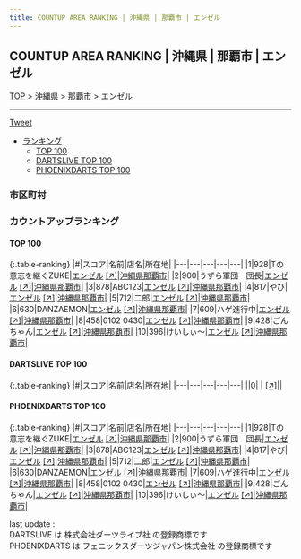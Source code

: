 ```yaml
---
title: COUNTUP AREA RANKING | 沖縄県 | 那覇市 | エンゼル
---
```

## COUNTUP AREA RANKING | 沖縄県 | 那覇市 | エンゼル

[TOP](/darts/rank/) > [沖縄県](/darts/rank/沖縄県/) > [那覇市](/darts/rank/沖縄県/那覇市/) > エンゼル

___

<a href="https://twitter.com/share?ref_src=twsrc%5Etfw" data-text="COUNTUP AREA RANKING | 沖縄県那覇市エンゼル" class="twitter-share-button" data-hashtags="DARTSLIVE,PHOENIXDARTS,darts,ダーツ" data-show-count="false">Tweet</a>

* [ランキング](#カウントアップランキング)
    * [TOP 100](#top-100)
    * [DARTSLIVE TOP 100](#dartslive-top-100)
    * [PHOENIXDARTS TOP 100](#phoenixdarts-top-100)

### 市区町村

<ul>

</ul>

### カウントアップランキング

#### TOP 100



{:.table-ranking}
|#|スコア|名前|店名|所在地|
|---|---|---|---|---|
|1|928|<span class="rank-name-pd">Tの意志を継ぐZUKE</span>|<a href="/darts/rank/shops/67829.html">エンゼル</a> <a href="https://vs.phoenixdarts.com/jp/shop/shopDetailInfo/s_67829?s_seq=67829">[↗]</a>|<a href="/darts/rank/沖縄県/那覇市">沖縄県那覇市</a>|
|2|900|<span class="rank-name-pd">うずら軍団　団長</span>|<a href="/darts/rank/shops/67829.html">エンゼル</a> <a href="https://vs.phoenixdarts.com/jp/shop/shopDetailInfo/s_67829?s_seq=67829">[↗]</a>|<a href="/darts/rank/沖縄県/那覇市">沖縄県那覇市</a>|
|3|878|<span class="rank-name-pd">ABC123</span>|<a href="/darts/rank/shops/67829.html">エンゼル</a> <a href="https://vs.phoenixdarts.com/jp/shop/shopDetailInfo/s_67829?s_seq=67829">[↗]</a>|<a href="/darts/rank/沖縄県/那覇市">沖縄県那覇市</a>|
|4|817|<span class="rank-name-pd">やび</span>|<a href="/darts/rank/shops/67829.html">エンゼル</a> <a href="https://vs.phoenixdarts.com/jp/shop/shopDetailInfo/s_67829?s_seq=67829">[↗]</a>|<a href="/darts/rank/沖縄県/那覇市">沖縄県那覇市</a>|
|5|712|<span class="rank-name-pd">二郎</span>|<a href="/darts/rank/shops/67829.html">エンゼル</a> <a href="https://vs.phoenixdarts.com/jp/shop/shopDetailInfo/s_67829?s_seq=67829">[↗]</a>|<a href="/darts/rank/沖縄県/那覇市">沖縄県那覇市</a>|
|6|630|<span class="rank-name-pd">DANZAEMON</span>|<a href="/darts/rank/shops/67829.html">エンゼル</a> <a href="https://vs.phoenixdarts.com/jp/shop/shopDetailInfo/s_67829?s_seq=67829">[↗]</a>|<a href="/darts/rank/沖縄県/那覇市">沖縄県那覇市</a>|
|7|609|<span class="rank-name-pd">ハゲ進行中</span>|<a href="/darts/rank/shops/67829.html">エンゼル</a> <a href="https://vs.phoenixdarts.com/jp/shop/shopDetailInfo/s_67829?s_seq=67829">[↗]</a>|<a href="/darts/rank/沖縄県/那覇市">沖縄県那覇市</a>|
|8|458|<span class="rank-name-pd">0102 0430</span>|<a href="/darts/rank/shops/67829.html">エンゼル</a> <a href="https://vs.phoenixdarts.com/jp/shop/shopDetailInfo/s_67829?s_seq=67829">[↗]</a>|<a href="/darts/rank/沖縄県/那覇市">沖縄県那覇市</a>|
|9|428|<span class="rank-name-pd">ごんちゃん</span>|<a href="/darts/rank/shops/67829.html">エンゼル</a> <a href="https://vs.phoenixdarts.com/jp/shop/shopDetailInfo/s_67829?s_seq=67829">[↗]</a>|<a href="/darts/rank/沖縄県/那覇市">沖縄県那覇市</a>|
|10|396|<span class="rank-name-pd">けいしぃ〜</span>|<a href="/darts/rank/shops/67829.html">エンゼル</a> <a href="https://vs.phoenixdarts.com/jp/shop/shopDetailInfo/s_67829?s_seq=67829">[↗]</a>|<a href="/darts/rank/沖縄県/那覇市">沖縄県那覇市</a>|


#### DARTSLIVE TOP 100



{:.table-ranking}
|#|スコア|名前|店名|所在地|
|---|---|---|---|---|
||0|<span class="rank-name-dl"> </span>|<a href="/darts/rank/shops/.html"></a> <a href="">[↗]</a>|<a href="/darts/rank//"></a>|


#### PHOENIXDARTS TOP 100



{:.table-ranking}
|#|スコア|名前|店名|所在地|
|---|---|---|---|---|
|1|928|<span class="rank-name-pd">Tの意志を継ぐZUKE</span>|<a href="/darts/rank/shops/67829.html">エンゼル</a> <a href="https://vs.phoenixdarts.com/jp/shop/shopDetailInfo/s_67829?s_seq=67829">[↗]</a>|<a href="/darts/rank/沖縄県/那覇市">沖縄県那覇市</a>|
|2|900|<span class="rank-name-pd">うずら軍団　団長</span>|<a href="/darts/rank/shops/67829.html">エンゼル</a> <a href="https://vs.phoenixdarts.com/jp/shop/shopDetailInfo/s_67829?s_seq=67829">[↗]</a>|<a href="/darts/rank/沖縄県/那覇市">沖縄県那覇市</a>|
|3|878|<span class="rank-name-pd">ABC123</span>|<a href="/darts/rank/shops/67829.html">エンゼル</a> <a href="https://vs.phoenixdarts.com/jp/shop/shopDetailInfo/s_67829?s_seq=67829">[↗]</a>|<a href="/darts/rank/沖縄県/那覇市">沖縄県那覇市</a>|
|4|817|<span class="rank-name-pd">やび</span>|<a href="/darts/rank/shops/67829.html">エンゼル</a> <a href="https://vs.phoenixdarts.com/jp/shop/shopDetailInfo/s_67829?s_seq=67829">[↗]</a>|<a href="/darts/rank/沖縄県/那覇市">沖縄県那覇市</a>|
|5|712|<span class="rank-name-pd">二郎</span>|<a href="/darts/rank/shops/67829.html">エンゼル</a> <a href="https://vs.phoenixdarts.com/jp/shop/shopDetailInfo/s_67829?s_seq=67829">[↗]</a>|<a href="/darts/rank/沖縄県/那覇市">沖縄県那覇市</a>|
|6|630|<span class="rank-name-pd">DANZAEMON</span>|<a href="/darts/rank/shops/67829.html">エンゼル</a> <a href="https://vs.phoenixdarts.com/jp/shop/shopDetailInfo/s_67829?s_seq=67829">[↗]</a>|<a href="/darts/rank/沖縄県/那覇市">沖縄県那覇市</a>|
|7|609|<span class="rank-name-pd">ハゲ進行中</span>|<a href="/darts/rank/shops/67829.html">エンゼル</a> <a href="https://vs.phoenixdarts.com/jp/shop/shopDetailInfo/s_67829?s_seq=67829">[↗]</a>|<a href="/darts/rank/沖縄県/那覇市">沖縄県那覇市</a>|
|8|458|<span class="rank-name-pd">0102 0430</span>|<a href="/darts/rank/shops/67829.html">エンゼル</a> <a href="https://vs.phoenixdarts.com/jp/shop/shopDetailInfo/s_67829?s_seq=67829">[↗]</a>|<a href="/darts/rank/沖縄県/那覇市">沖縄県那覇市</a>|
|9|428|<span class="rank-name-pd">ごんちゃん</span>|<a href="/darts/rank/shops/67829.html">エンゼル</a> <a href="https://vs.phoenixdarts.com/jp/shop/shopDetailInfo/s_67829?s_seq=67829">[↗]</a>|<a href="/darts/rank/沖縄県/那覇市">沖縄県那覇市</a>|
|10|396|<span class="rank-name-pd">けいしぃ〜</span>|<a href="/darts/rank/shops/67829.html">エンゼル</a> <a href="https://vs.phoenixdarts.com/jp/shop/shopDetailInfo/s_67829?s_seq=67829">[↗]</a>|<a href="/darts/rank/沖縄県/那覇市">沖縄県那覇市</a>|


<div class="footer border-top border-gray-light mt-5 pt-3 text-right text-gray">
    last update : <span style="font-weight: italic" id="foot_last_modified"></span><br />
    DARTSLIVE は 株式会社ダーツライブ社 の登録商標です<br />
    PHOENIXDARTS は フェニックスダーツジャパン株式会社 の登録商標です<br />
</div>

<script src="https://cdnjs.cloudflare.com/ajax/libs/jquery.tablesorter/2.31.3/js/jquery.tablesorter.min.js" integrity="sha512-qzgd5cYSZcosqpzpn7zF2ZId8f/8CHmFKZ8j7mU4OUXTNRd5g+ZHBPsgKEwoqxCtdQvExE5LprwwPAgoicguNg==" crossorigin="anonymous" referrerpolicy="no-referrer"></script>
<link rel="stylesheet" href="https://cdnjs.cloudflare.com/ajax/libs/jquery.tablesorter/2.31.3/css/theme.default.min.css" integrity="sha512-wghhOJkjQX0Lh3NSWvNKeZ0ZpNn+SPVXX1Qyc9OCaogADktxrBiBdKGDoqVUOyhStvMBmJQ8ZdMHiR3wuEq8+w==" crossorigin="anonymous" referrerpolicy="no-referrer" />
<script>
$(function() {
    $(".table-ranking").tablesorter({sortList:[[0, 0]]});
    $("#foot_last_modified").text(formatDate(new Date(document.lastModified), 'yyyy-MM-dd HH:mm:ss'));
});
</script>

<script async src="https://platform.twitter.com/widgets.js" charset="utf-8"></script>